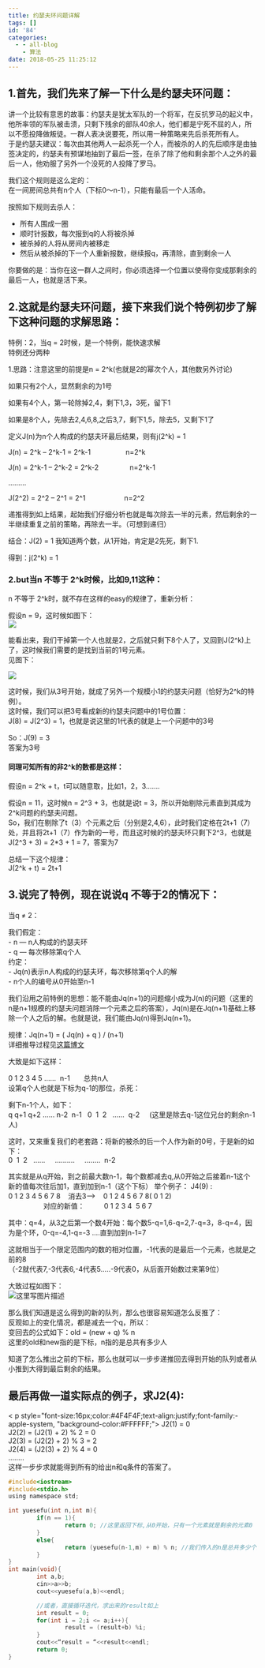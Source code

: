 ```yaml
---
title: 约瑟夫环问题详解
tags: []
id: '84'
categories:
  - - all-blog
    - 算法
date: 2018-05-25 11:25:12
---
```


## 1.首先，我们先来了解一下什么是约瑟夫环问题：

讲一个比较有意思的故事：约瑟夫是犹太军队的一个将军，在反抗罗马的起义中，他所率领的军队被击溃，只剩下残余的部队40余人，他们都是宁死不屈的人，所以不愿投降做叛徒。一群人表决说要死，所以用一种策略来先后杀死所有人。   
于是约瑟夫建议：每次由其他两人一起杀死一个人，而被杀的人的先后顺序是由抽签决定的，约瑟夫有预谋地抽到了最后一签，在杀了除了他和剩余那个人之外的最后一人，他劝服了另外一个没死的人投降了罗马。

我们这个规则是这么定的：   
在一间房间总共有n个人（下标0～n-1），只能有最后一个人活命。

按照如下规则去杀人：

*   所有人围成一圈
*   顺时针报数，每次报到q的人将被杀掉
*   被杀掉的人将从房间内被移走
*   然后从被杀掉的下一个人重新报数，继续报q，再清除，直到剩余一人

你要做的是：当你在这一群人之间时，你必须选择一个位置以使得你变成那剩余的最后一人，也就是活下来。

## 2.这就是约瑟夫环问题，接下来我们说个特例初步了解下这种问题的求解思路：

特例：2，当q = 2时候，是一个特例，能快速求解   
特例还分两种

1.思路：注意这里的前提是n = 2^k(也就是2的幂次个人，其他数另外讨论)

如果只有2个人，显然剩余的为1号      
  
如果有4个人，第一轮除掉2,4，剩下1,3，3死，留下1  
  
如果是8个人，先除去2,4,6,8,之后3,7，剩下1,5，除去5，又剩下1了  
  

  

定义J(n)为n个人构成的约瑟夫环最后结果，则有j(2^k) = 1

  

J(n) = 2^k – 2^k-1 = 2^k-1                  n=2^k  
  
J(n) = 2^k-1 – 2^k-2 = 2^k-2                n=2^k-1  
  
………  
  
J(2^2) = 2^2 – 2^1 = 2^1                    n=2^2  
  

递推得到如上结果，起始我们仔细分析也就是每次除去一半的元素，然后剩余的一半继续重复之前的策略，再除去一半。（可想到递归）

结合：J(2) = 1 我知道两个数，从1开始，肯定是2先死，剩下1.

得到：j(2^k) = 1

### 2.but当n 不等于 2^k时候，比如9,11这种：

n 不等于 2^k时，就不存在这样的easy的规律了，重新分析：

假设n = 9，这时候如图下：   
![](/wp-content/uploads/2018/05/20180525233715_81402.png)

能看出来，我们干掉第一个人也就是2，之后就只剩下8个人了，又回到J(2^k)上了，这时候我们需要的是找到当前的1号元素。   
见图下： 

![](/wp-content/uploads/2018/05/20180525234057_58484.png)

这时候，我们从3号开始，就成了另外一个规模小1的约瑟夫问题（恰好为2^k的特例）。   
这时候，我们可以把3号看成新的约瑟夫问题中的1号位置：   
J(8) = J(2^3) = 1，也就是说这里的1代表的就是上一个问题中的3号

So：J(9) = 3   
答案为3号

#### 同理可知所有的非2^k的数都是这样：

假设n = 2^k + t，t可以随意取，比如1，2，3…….

假设n = 11，这时候n = 2^3 + 3，也就是说t = 3，所以开始剔除元素直到其成为2^k问题的约瑟夫问题。   
So，我们在剔除了t（3）个元素之后（分别是2,4,6），此时我们定格在2t+1（7）处，并且将2t+1（7）作为新的一号，而且这时候的约瑟夫环只剩下2^3，也就是J(2^3 + 3) = 2\*3 + 1 = 7，答案为7

总结一下这个规律：   
J(2^k + t) = 2t+1

## 3.说完了特例，现在说说q 不等于2的情况下：

当q ≠ 2：

我们假定：   
\- n — n人构成的约瑟夫环   
\- q — 每次移除第q个人   
约定：   
\- Jq(n)表示n人构成的约瑟夫环，每次移除第q个人的解   
\- n个人的编号从0开始至n-1

我们沿用之前特例的思想：能不能由Jq(n+1)的问题缩小成为J(n)的问题（这里的n是n+1规模的约瑟夫问题消除一个元素之后的答案），Jq(n)是在Jq(n+1)基础上移除一个人之后的解。也就是说，我们能由Jq(n)得到Jq(n+1)。

规律：Jq(n+1) = ( Jq(n) + q ) / (n+1)   
详细推导过程见[这篇博文](https://blog.csdn.net/wusuopubupt/article/details/18214999)

大致是如下这样：

0 1 2 3 4 5 ......  n-1       总共n人  
设第q个人也就是下标为q-1的那位，杀死：  
  
剩下n-1个人，如下：  
q q+1 q+2 ...... n-2  n-1   0  1  2   ......  q-2     (这里是除去q-1这位兄台的剩余n-1人)  
  
这时，又来重复我们的老套路：将新的被杀的后一个人作为新的0号，于是新的如下：  
0  1  2   ......     ..........     ........  n-2

  
其实就是从q开始，到之前最大数n-1，每个数都减去q,从0开始之后接着n-1这个新的值每次往后加1，直到加到n-1（这个下标）  举个例子： J4(9) :  
0 1 2 3 4 5 6 7 8    消去3-->    0 1 2 4 5 6 7 8( 0 1 2)  
                  对应的新值：          0 1 2 3 4  5 6 7  
  
其中：q=4，从3之后第一个数4开始：每个数5-q=1,6-q=2,7-q=3，8-q=4，因为是个环，0-q=-4,1-q=-3 ....直到加到n-1=7   
  
这就相当于一个限定范围内的数的相对位置，-1代表的是最后一个元素，也就是之前的8  
（-2就代表7,-3代表6,-4代表5.....-9代表0，从后面开始数过来第9位）  
  

大致过程如图下：   
![这里写图片描述](/wp-content/uploads/2018/05/20180525233911_38244.png)

那么我们知道是这么得到的新的队列，那么也很容易知道怎么反推了：   
反观如上的变化情况，都是减去一个q，所以：   
变回去的公式如下：old = (new + q) % n   
这里的old和new指的是下标，n指的是总共有多少人

知道了怎么推出之前的下标，那么也就可以一步步递推回去得到开始的队列或者从小推到大得到最后剩余的结果。

## 最后再做一道实际点的例子，求J2(4):

< p style="font-size:16px;color:#4F4F4F;text-align:justify;font-family:-apple-system, "background-color:#FFFFFF;"> J2(1) = 0   
J2(2) = (J2(1) + 2) % 2 = 0   
J2(3) = (J2(2) + 2) % 3 = 2   
J2(4) = (J2(3) + 2) % 4 = 0   
……..   
这样一步步求就能得到所有的给出n和q条件的答案了。

```c
#include<iostream>
#include<stdio.h>
using namespace std;

int yuesefu(int n,int m){
        if(n == 1){
                return 0; //这里返回下标,从0开始，只有一个元素就是剩余的元素0
        }
        else{
                return (yuesefu(n-1,m) + m) % n; //我们传入的n是总共多少个数
        }
}
int main(void){
        int a,b;
        cin>>a>>b;
        cout<<yuesefu(a,b)<<endl;

        //或者，直接循环迭代，求出来的result如上
        int result = 0;
        for(int i = 2;i <= a;i++){
                result = (result+b) %i;
        }
        cout<<“result = “<<result<<endl;
        return 0;
}
```